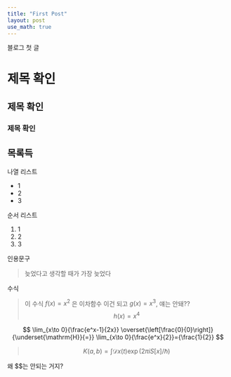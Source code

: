 ```yaml
---
title: "First Post"
layout: post
use_math: true
---
```


블로그 첫 글

# 제목 확인
## 제목 확인
### 제목 확인


## 목록득

나열 리스트

- 1
- 2
- 3

순서 리스트

1. 1
2. 2
3. 3

인용문구

> 늦었다고 생각할 때가 가장 늦었다

수식

> 이 수식 $f(x) = x^2$ 은 이차함수
> 이건 되고 $g(x) = x^3$, 얘는 안돼?? $$ h(x) = x^4$$ 

$$ \lim_{x\to 0}{\frac{e^x-1}{2x}}
\overset{\left[\frac{0}{0}\right]}{\underset{\mathrm{H}}{=}}
\lim_{x\to 0}{\frac{e^x}{2}}={\frac{1}{2}} $$

> $$ K(a,b) = \int \mathcal{D}x(t) \exp(2\pi i S[x]/\hbar) $$

왜 $$는 안되는 거지?
